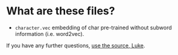 # What are these files?

- `character.vec` embedding of char pre-trained without subword information (i.e. word2vec).
 
If you have any further questions, [use the source, Luke](http://wiki.c2.com/?UseTheSourceLuke).

